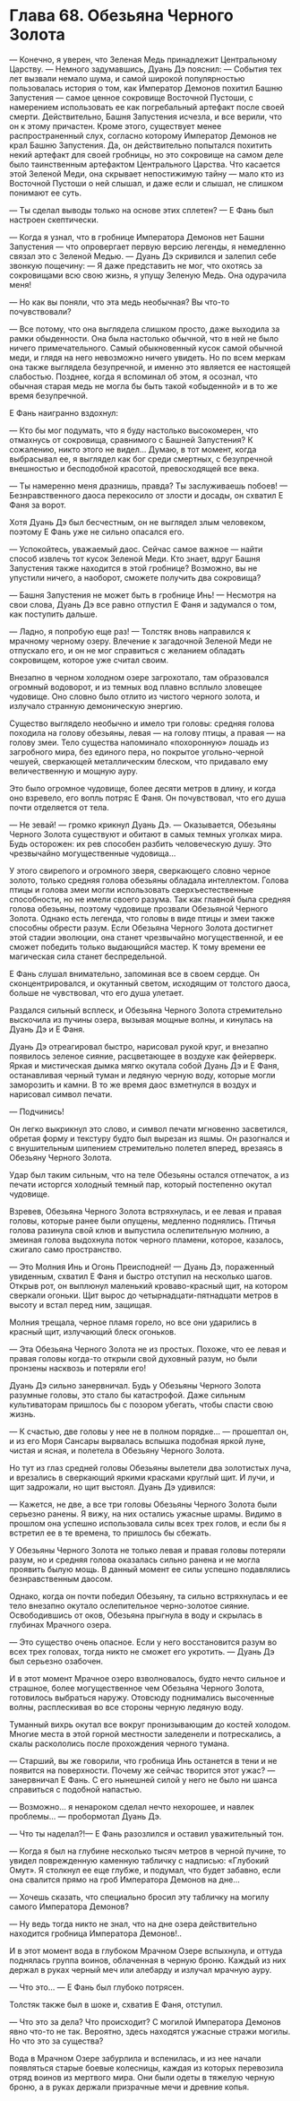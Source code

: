 # Глава 68. Обезьяна Черного Золота


— Конечно, я уверен, что Зеленая Медь принадлежит Центральному Царству. — Немного задумавшись, Дуань Дэ пояснил: — События тех лет вызвали немало шума, и самой широкой популярностью пользовалась история о том, как Император Демонов похитил Башню Запустения — самое ценное сокровище Восточной Пустоши, с намерением использовать ее как погребальный артефакт после своей смерти. Действительно, Башня Запустения исчезла, и все верили, что он к этому причастен. Кроме этого, существует менее распространенный слух, согласно которому Император Демонов не крал Башню Запустения. Да, он действительно попытался похитить некий артефакт для своей гробницы, но это сокровище на самом деле было таинственным артефактом Центрального Царства. Что касается этой Зеленой Меди, она скрывает непостижимую тайну — мало кто из Восточной Пустоши о ней слышал, и даже если и слышал, не слишком понимают ее суть.

— Ты сделал выводы только на основе этих сплетен? — Е Фань был настроен скептически.

— Когда я узнал, что в гробнице Императора Демонов нет Башни Запустения — что опровергает первую версию легенды, я немедленно связал это с Зеленой Медью. — Дуань Дэ скривился и залепил себе звонкую пощечину: — Я даже представить не мог, что охотясь за сокровищами всю свою жизнь, я упущу Зеленую Медь. Она одурачила меня!

— Но как вы поняли, что эта медь необычная? Вы что-то почувствовали?

— Все потому, что она выглядела слишком просто, даже выходила за рамки обыденности. Она была настолько обычной, что в ней не было ничего примечательного. Самый обыкновенный кусок самой обычной меди, и глядя на него невозможно ничего увидеть. Но по всем меркам она также выглядела безупречной, и именно это является ее настоящей слабостью. Позднее, когда я вспоминал об этом, я осознал, что обычная старая медь не могла бы быть такой «обыденной» и в то же время безупречной.

Е Фань наигранно вздохнул:

— Кто бы мог подумать, что я буду настолько высокомерен, что отмахнусь от сокровища, сравнимого с Башней Запустения? К сожалению, никто этого не видел… Думаю, в тот момент, когда выбрасывал ее, я выглядел как бог среди смертных, с безупречной внешностью и бесподобной красотой, превосходящей все века.

— Ты намеренно меня дразнишь, правда? Ты заслуживаешь побоев! — Безнравственного даоса перекосило от злости и досады, он схватил Е Фаня за ворот.

Хотя Дуань Дэ был бесчестным, он не выглядел злым человеком, поэтому Е Фань уже не сильно опасался его.

— Успокойтесь, уважаемый даос. Сейчас самое важное — найти способ извлечь тот кусок Зеленой Меди. Кто знает, вдруг Башня Запустения также находится в этой гробнице? Возможно, вы не упустили ничего, а наоборот, сможете получить два сокровища?

— Башня Запустения не может быть в гробнице Инь! — Несмотря на свои слова, Дуань Дэ все равно отпустил Е Фаня и задумался о том, как поступить дальше.

— Ладно, я попробую еще раз! — Толстяк вновь направился к мрачному черному озеру. Влечение к загадочной Зеленой Меди не отпускало его, и он не мог справиться с желанием обладать сокровищем, которое уже считал своим.

Внезапно в черном холодном озере загрохотало, там образовался огромный водоворот, и из темных вод плавно всплыло зловещее чудовище. Оно словно было отлито из чистого черного золота, и излучало странную демоническую энергию.

Существо выглядело необычно и имело три головы: средняя голова походила на голову обезьяны, левая — на голову птицы, а правая — на голову змеи. Тело существа напоминало «похоронную» лошадь из загробного мира, без единого пера, но покрытое угольно-черной чешуей, сверкающей металлическим блеском, что придавало ему величественную и мощную ауру.

Это было огромное чудовище, более десяти метров в длину, и когда оно взревело, его вопль потряс Е Фаня. Он почувствовал, что его душа почти отделяется от тела.

— Не зевай! — громко крикнул Дуань Дэ. — Оказывается, Обезьяны Черного Золота существуют и обитают в самых темных уголках мира. Будь осторожен: их рев способен разбить человеческую душу. Это чрезвычайно могущественные чудовища…

У этого свирепого и огромного зверя, сверкающего словно черное золото, только средняя голова обезьяны обладала интеллектом. Голова птицы и голова змеи могли использовать сверхъестественные способности, но не имели своего разума. Так как главной была средняя голова обезьяны, поэтому чудовище прозвали Обезьяной Черного Золота. Однако есть легенда, что головы в виде птицы и змеи также способны обрести разум. Если Обезьяна Черного Золота достигнет этой стадии эволюции, она станет чрезвычайно могущественной, и ее сможет победить только выдающийся мастер. К тому времени ее магическая сила станет беспредельной.

Е Фань слушал внимательно, запоминая все в своем сердце. Он сконцентрировался, и окутанный светом, исходящим от толстого даоса, больше не чувствовал, что его душа улетает.

Раздался сильный всплеск, и Обезьяна Черного Золота стремительно выскочила из пучины озера, вызывая мощные волны, и кинулась на Дуань Дэ и Е Фаня.

Дуань Дэ отреагировал быстро, нарисовал рукой круг, и внезапно появилось зеленое сияние, расцветающее в воздухе как фейерверк. Яркая и мистическая дымка мягко окутала собой Дуань Дэ и Е Фаня, останавливая черный туман и ледяную черную воду, которые могли заморозить и камни. В то же время даос взметнулся в воздух и нарисовал символ печати.

— Подчинись!

Он легко выкрикнул это слово, и символ печати мгновенно засветился, обретая форму и текстуру будто был вырезан из яшмы. Он разогнался и с внушительным шипением стремительно полетел вперед, врезаясь в Обезьяну Черного Золота.

Удар был таким сильным, что на теле Обезьяны остался отпечаток, а из печати исторгся холодный темный пар, который постепенно окутал чудовище.

Взревев, Обезьяна Черного Золота встряхнулась, и ее левая и правая головы, которые ранее были опущены, медленно поднялись. Птичья голова разинула свой клюв и выпустила ослепительную молнию, а змеиная голова выдохнула поток черного пламени, которое, казалось, сжигало само пространство.

— Это Молния Инь и Огонь Преисподней! — Дуань Дэ, пораженный увиденным, схватил Е Фаня и быстро отступил на несколько шагов. Открыв рот, он выплюнул маленький кроваво-красный щит, на котором сверкали огоньки. Щит вырос до четырнадцати-пятнадцати метров в высоту и встал перед ним, защищая.

Молния трещала, черное пламя горело, но все они ударились в красный щит, излучающий блеск огоньков.

— Эта Обезьяна Черного Золота не из простых. Похоже, что ее левая и правая головы когда-то открыли свой духовный разум, но были пронзены насквозь и потеряли его!

Дуань Дэ сильно занервничал. Будь у Обезьяны Черного Золота разумные головы, это стало бы катастрофой. Даже сильным культиваторам пришлось бы с позором убегать, чтобы спасти свою жизнь.

— К счастью, две головы у нее не в полном порядке… — прошептал он, и из его Моря Сансары вырвалась вспышка подобная яркой луне, чистая и ясная, и полетела в Обезьяну Черного Золота.

Но тут из глаз средней головы Обезьяны вылетели два золотистых луча, и врезались в сверкающий яркими красками круглый щит. И лучи, и щит задрожали, но щит выстоял. Дуань Дэ удивился:

— Кажется, не две, а все три головы Обезьяны Черного Золота были серьезно ранены. Я вижу, на них остались ужасные шрамы. Видимо в прошлом она успешно использовала силы всех трех голов, и если бы я встретил ее в те времена, то пришлось бы сбежать.

У Обезьяны Черного Золота не только левая и правая головы потеряли разум, но и средняя голова оказалась сильно ранена и не могла проявить былую мощь. В данный момент ее силы успешно подавлялись безнравственным даосом.

Однако, когда он почти победил Обезьяну, та сильно встряхнулась и ее тело внезапно окутало ослепительное черно-золотое сияние. Освободившись от оков, Обезьяна прыгнула в воду и скрылась в глубинах Мрачного озера.

— Это существо очень опасное. Если у него восстановится разум во всех трех головах, тогда никто не сможет его укротить. — Дуань Дэ был серьезно озабочен.

И в этот момент Мрачное озеро взволновалось, будто нечто сильное и страшное, более могущественное чем Обезьяна Черного Золота, готовилось выбраться наружу. Отовсюду поднимались высоченные волны, расплескивая во все стороны черную ледяную воду.

Туманный вихрь окутал все вокруг пронизывающим до костей холодом. Многие места в этой горной местности заледенели и потрескались, а скалы раскололись после прохождения черного тумана.

— Старший, вы же говорили, что гробница Инь останется в тени и не появится на поверхности. Почему же сейчас творится этот ужас? — занервничал Е Фань. С его нынешней силой у него не было ни шанса справиться с подобной напастью.

— Возможно… я ненароком сделал нечто нехорошее, и навлек проблемы… — пробормотал Дуань Дэ.

— Что ты наделал?!— Е Фань разозлился и оставил уважительный тон.

— Когда я был на глубине несколько тысяч метров в черной пучине, то увидел поврежденную каменную табличку с надписью: «Глубокий Омут». Я столкнул ее еще глубже, и подумал, что будет забавно, если она свалится прямо на гроб Императора Демонов на дне…

— Хочешь сказать, что специально бросил эту табличку на могилу самого Императора Демонов?

— Ну ведь тогда никто не знал, что на дне озера действительно находится гробница Императора Демонов!..

И в этот момент вода в глубоком Мрачном Озере вспыхнула, и оттуда поднялась группа воинов, облаченная в черную броню. Каждый из них держал в руках черный меч или алебарду и излучал мрачную ауру.

— Что это… — Е Фань был глубоко потрясен.

Толстяк также был в шоке и, схватив Е Фаня, отступил.

— Что это за дела? Что происходит? С могилой Императора Демонов явно что-то не так. Вероятно, здесь находятся ужасные стражи могилы. Но что это за существа?

Вода в Мрачном Озере забурлила и вспенилась, и из нее начали появляться старые боевые колесницы, каждая из которых перевозила отряд воинов из мертвого мира. Они были одеты в тяжелую черную броню, а в руках держали призрачные мечи и древние копья.